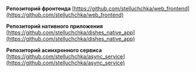 **Репозиторий фронтенда**
[https://github.com/stelluchchka/web_frontend](https://github.com/stelluchchka/web_frontend)

**Репозиторий нативного приложения**
[https://github.com/stelluchchka/dishes_native_app](https://github.com/stelluchchka/dishes_native_app)

**Репозиторий асинхронного сервиса**
[https://github.com/stelluchchka/async_service](https://github.com/stelluchchka/async_service)
